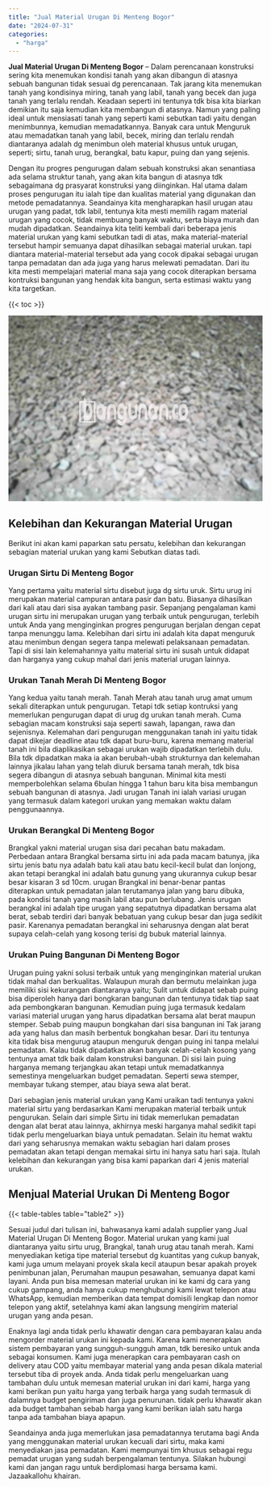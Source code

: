 ```yaml
---
title: "Jual Material Urugan Di Menteng Bogor"
date: "2024-07-31"
categories: 
  - "harga"
---
```


**Jual Material Urugan Di Menteng Bogor** – Dalam perencanaan konstruksi sering kita menemukan kondisi tanah yang akan dibangun di atasnya sebuah bangunan tidak sesuai dg perencanaan. Tak jarang kita menemukan tanah yang kondisinya miring, tanah yang labil, tanah yang becek dan juga tanah yang terlalu rendah. Keadaan seperti ini tentunya tdk bisa kita biarkan demikian itu saja kemudian kita membangun di atasnya. Namun yang paling ideal untuk mensiasati tanah yang seperti kami sebutkan tadi yaitu dengan menimbunnya, kemudian memadatkannya. Banyak cara untuk Menguruk atau memadatkan tanah yang labil, becek, miring dan terlalu rendah diantaranya adalah dg menimbun oleh material khusus untuk urugan, seperti; sirtu, tanah urug, berangkal, batu kapur, puing dan yang sejenis.

Dengan itu progres pengurugan dalam sebuah konstruksi akan senantiasa ada selama struktur tanah, yang akan kita bangun di atasnya tdk sebagaimana dg prasyarat konstruksi yang diinginkan. Hal utama dalam proses pengurugan itu ialah tipe dan kualitas material yang digunakan dan metode pemadatannya. Seandainya kita mengharapkan hasil urugan atau urugan yang padat, tdk labil, tentunya kita mesti memilih ragam material urugan yang cocok, tidak membuang banyak waktu, serta biaya murah dan mudah dipadatkan. Seandainya kita teliti kembali dari beberapa jenis material urukan yang kami sebutkan tadi di atas, maka material-material tersebut hampir semuanya dapat dihasilkan sebagai material urukan. tapi diantara material-material tersebut ada yang cocok dipakai sebagai urugan tanpa pemadatan dan ada juga yang harus melewati pemadatan. Dari itu kita mesti mempelajari material mana saja yang cocok diterapkan bersama kontruksi bangunan yang hendak kita bangun, serta estimasi waktu yang kita targetkan.

{{< toc >}}

![Jual Material Urugan Di Menteng Bogor](/images/jual-urugan-12.png)

## Kelebihan dan Kekurangan Material Urugan

Berikut ini akan kami paparkan satu persatu, kelebihan dan kekurangan sebagian material urukan yang kami Sebutkan diatas tadi.

### Urugan Sirtu Di Menteng Bogor

Yang pertama yaitu material sirtu disebut juga dg sirtu uruk. Sirtu urug ini merupakan material campuran antara pasir dan batu. Biasanya dihasilkan dari kali atau dari sisa ayakan tambang pasir. Sepanjang pengalaman kami urugan sirtu ini merupakan urugan yang terbaik untuk pengurugan, terlebih untuk Anda yang menginginkan progres pengurugan berjalan dengan cepat tanpa menunggu lama. Kelebihan dari sirtu ini adalah kita dapat menguruk atau menimbun dengan segera tanpa melewati pelaksanaan pemadatan. Tapi di sisi lain kelemahannya yaitu material sirtu ini susah untuk didapat dan harganya yang cukup mahal dari jenis material urugan lainnya.

### Urukan Tanah Merah Di Menteng Bogor

Yang kedua yaitu tanah merah. Tanah Merah atau tanah urug amat umum sekali diterapkan untuk pengurugan. Tetapi tdk setiap kontruksi yang memerlukan pengurugan dapat di urug dg urukan tanah merah. Cuma sebagian macam konstruksi saja seperti sawah, lapangan, rawa dan sejenisnya. Kelemahan dari pengurugan menggunakan tanah ini yaitu tidak dapat dikejar deadline atau tdk dapat buru-buru, karena memang material tanah ini bila diaplikasikan sebagai urukan wajib dipadatkan terlebih dulu. Bila tdk dipadatkan maka ia akan berubah-ubah strukturnya dan kelemahan lainnya jikalau lahan yang telah diuruk bersama tanah merah, tdk bisa segera dibangun di atasnya sebuah bangunan. Minimal kita mesti memperbolehkan selama 6bulan hingga 1 tahun baru kita bisa membangun sebuah bangunan di atasnya. Jadi urugan Tanah ini ialah variasi urugan yang termasuk dalam kategori urukan yang memakan waktu dalam penggunaannya.

### Urukan Berangkal Di Menteng Bogor

Brangkal yakni material urugan sisa dari pecahan batu makadam. Perbedaan antara Brangkal bersama sirtu ini ada pada macam batunya, jika sirtu jenis batu nya adalah batu kali atau batu kecil-kecil bulat dan lonjong, akan tetapi berangkal ini adalah batu gunung yang ukurannya cukup besar besar kisaran 3 sd 10cm. urugan Brangkal ini benar-benar pantas diterapkan untuk pemadatan jalan terutamanya jalan yang baru dibuka, pada kondisi tanah yang masih labil atau pun berlubang. Jenis urugan berangkal ini adalah tipe urugan yang sepatutnya dipadatkan bersama alat berat, sebab terdiri dari banyak bebatuan yang cukup besar dan juga sedikit pasir. Karenanya pemadatan berangkal ini seharusnya dengan alat berat supaya celah-celah yang kosong terisi dg bubuk material lainnya.

### Urukan Puing Bangunan Di Menteng Bogor

Urugan puing yakni solusi terbaik untuk yang menginginkan material urukan tidak mahal dan berkualitas. Walaupun murah dan bermutu melainkan juga memiliki sisi kekurangan diantaranya yaitu; Sulit untuk didapat sebab puing bisa diperoleh hanya dari bongkaran bangunan dan tentunya tidak tiap saat ada pembongkaran bangunan. Kemudian puing juga termasuk kedalam variasi material urugan yang harus dipadatkan bersama alat berat maupun stemper. Sebab puing maupun bongkahan dari sisa bangunan ini Tak jarang ada yang halus dan masih berbentuk bongkahan besar. Dari itu tentunya kita tidak bisa mengurug ataupun menguruk dengan puing ini tanpa melalui pemadatan. Kalau tidak dipadatkan akan banyak celah-celah kosong yang tentunya amat tdk baik dalam konstruksi bangunan. Di sisi lain puing harganya memang terjangkau akan tetapi untuk memadatkannya semestinya mengeluarkan budget pemadatan. Seperti sewa stemper, membayar tukang stemper, atau biaya sewa alat berat.

Dari sebagian jenis material urukan yang Kami uraikan tadi tentunya yakni material sirtu yang berdasarkan Kami merupakan material terbaik untuk pengurukan. Selain dari simple Sirtu ini tidak memerlukan pemadatan dengan alat berat atau lainnya, akhirnya meski harganya mahal sedikit tapi tidak perlu mengeluarkan biaya untuk pemadatan. Selain itu hemat waktu dari yang seharusnya memakan waktu sebagian hari dalam proses pemadatan akan tetapi dengan memakai sirtu ini hanya satu hari saja. Itulah kelebihan dan kekurangan yang bisa kami paparkan dari 4 jenis material urukan.

## Menjual Material Urukan Di Menteng Bogor

{{< table-tables table="table2" >}}

Sesuai judul dari tulisan ini, bahwasanya kami adalah supplier yang Jual Material Urugan Di Menteng Bogor. Material urukan yang kami jual diantaranya yaitu sirtu urug, Brangkal, tanah urug atau tanah merah. Kami menyediakan ketiga tipe material tersebut dg kuantitas yang cukup banyak, kami juga umum melayani proyek skala kecil ataupun besar apakah proyek penimbunan jalan, Perumahan maupun pesawahan, semuanya dapat kami layani. Anda pun bisa memesan material urukan ini ke kami dg cara yang cukup gampang, anda hanya cukup menghubungi kami lewat telepon atau WhatsApp, kemudian memberikan data tempat domisili lengkap dan nomor telepon yang aktif, setelahnya kami akan langsung mengirim material urugan yang anda pesan.

Enaknya lagi anda tidak perlu khawatir dengan cara pembayaran kalau anda mengorder material urukan ini kepada kami. Karena kami menerapkan sistem pembayaran yang sungguh-sungguh aman, tdk beresiko untuk anda sebagai konsumen. Kami juga menerapkan cara pembayaran cash on delivery atau COD yaitu membayar material yang anda pesan dikala material tersebut tiba di proyek anda. Anda tidak perlu mengeluarkan uang tambahan dulu untuk memesan material urukan ini dari kami, harga yang kami berikan pun yaitu harga yang terbaik harga yang sudah termasuk di dalamnya budget pengiriman dan juga penurunan. tidak perlu khawatir akan ada budget tambahan sebab harga yang kami berikan ialah satu harga tanpa ada tambahan biaya apapun.

Seandainya anda juga memerlukan jasa pemadatannya terutama bagi Anda yang menggunakan material urukan kecuali dari sirtu, maka kami menyediakan jasa pemadatan. Kami mempunyai tim khusus sebagai regu pemadat urugan yang sudah berpengalaman tentunya. Silakan hubungi kami dan jangan ragu untuk berdiplomasi harga bersama kami. Jazaakallohu khairan.
